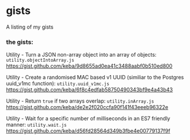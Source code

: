 # gists
A listing of my gists

### the gists:
Utility - Turn a JSON non-array object into an array of objects: `utility.objectIntoArray.js` 
https://gist.github.com/keba/9d8655ad0ea41c3488aabf0b510ed800

Utility - Create a randomised MAC based v1 UUID (similiar to the Postgres uuid_v1mc function): `utility.uuid_v1mc.js` 
https://gist.github.com/keba/6f8c4edfab58750490343bf9e4a43b43

Utility - Return `true` if two arrays overlap: `utility.inArray.js`
https://gist.github.com/keba/de2e2f020ccfa90f141f43eeeb96322e

Utility - Wait for a specific number of milliseconds in an ES7 friendly manner: `utility.wait.js`
https://gist.github.com/keba/d56fd28564d349b3fbe4e00779137f9f
